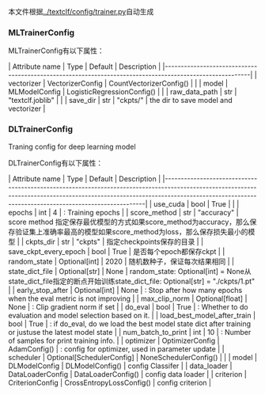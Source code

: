 本文件根据[../textclf/config/trainer.py](../textclf/config/trainer.py)自动生成

### MLTrainerConfig



MLTrainerConfig有以下属性：

 | Attribute name   | Type             | Default                    | Description                          |
|---------------------------------------------------------------------------------------------------------|
| vectorizer       | VectorizerConfig | CountVectorizerConfig()    |                                      |
| model            | MLModelConfig    | LogisticRegressionConfig() |                                      |
| raw_data_path    | str              | "textclf.joblib"           |                                      |
| save_dir         | str              | "ckpts/"                   | the dir to save model and vectorizer |



### DLTrainerConfig

Traning config for deep learning model

DLTrainerConfig有以下属性：

 | Attribute name              | Type                      | Default                  | Description                                                                                                                                   |
|------------------------------------------------------------------------------------------------------------------------------------------------------------------------------------------------------------------------------------|
| use_cuda                    | bool                      | True                     |                                                                                                                                               |
| epochs                      | int                       | 4                        | : Training epochs                                                                                                                             |
| score_method                | str                       | "accuracy"               | score method 指定保存最优模型的方式如果score_method为accuracy，那么保存验证集上准确率最高的模型如果score_method为loss，那么保存损失最小的模型 |
| ckpts_dir                   | str                       | "ckpts"                  | 指定checkpoints保存的目录                                                                                                                     |
| save_ckpt_every_epoch       | bool                      | True                     | 是否每个epoch都保存ckpt                                                                                                                       |
| random_state                | Optional[int]             | 2020                     | 随机数种子，保证每次结果相同                                                                                                                  |
| state_dict_file             | Optional[str]             | None                     | random_state: Optional[int] = None从state_dict_file指定的断点开始训练state_dict_file: Optional[str] = "./ckpts/1.pt"                          |
| early_stop_after            | Optional[int]             | None                     | : Stop after how many epochs when the eval metric is not improving                                                                            |
| max_clip_norm               | Optional[float]           | None                     | : Clip gradient norm if set                                                                                                                   |
| do_eval                     | bool                      | True                     | : Whether to do evaluation and model selection based on it.                                                                                   |
| load_best_model_after_train | bool                      | True                     | : if do_eval, do we load the best model state dict after training or justuse the latest model state                                           |
| num_batch_to_print          | int                       | 10                       | : Number of samples for print training info.                                                                                                  |
| optimizer                   | OptimizerConfig           | AdamConfig()             | : config for optimizer, used in parameter update                                                                                              |
| scheduler                   | Optional[SchedulerConfig] | NoneSchedulerConfig()    |                                                                                                                                               |
| model                       | DLModelConfig             | DLModelConfig()          | config Classifer                                                                                                                              |
| data_loader                 | DataLoaderConfig          | DataLoaderConfig()       | config data loader                                                                                                                            |
| criterion                   | CriterionConfig           | CrossEntropyLossConfig() | config criterion                                                                                                                              |

